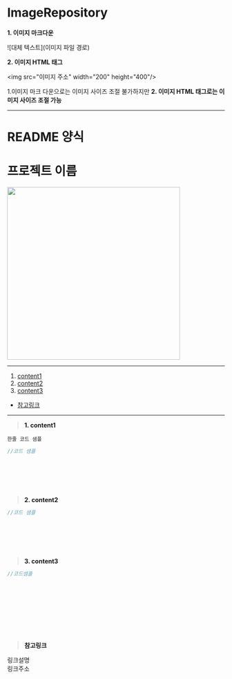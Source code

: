 # ImageRepository

**1. 이미지 마크다운**

![대체 텍스트](이미지 파일 경로)

**2. 이미지 HTML 태그**

\<img src="이미지 주소"  width="200" height="400"/>

1.이미지 마크 다운으로는 이미지 사이즈 조절 불가하지만 **2. 이미지 HTML 태그로는 이미지 사이즈 조절 가능**

---
# README 양식</br>

# 프로젝트 이름

<img src="이미지 주소" height="400"/>

---
1. <a href = "#content1">content1</a></br>
2. <a href = "#content2">content2</a></br>
3. <a href = "#content3">content3</a></br>
* <a href = "#ref">참고링크</a>
---
><a id = "content1">**1. content1**</a></br>

`한줄 코드 샘플`

```kotlin
//코드 샘플
```
<br></br>
<br></br>

><a id = "content2">**2. content2**</a></br>
```kotlin
//코드 샘플
```
<br></br>
<br></br>

><a id = "content3">**3. content3**</a></br>
```kotlin
//코드샘플
```
<br></br>
<br></br>
---

><a id = "ref">**참고링크**</a></br>

링크설명</br>
링크주소</br>
